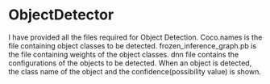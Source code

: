 # ObjectDetector

I have provided all the files required for Object Detection.
Coco.names is the file containing object classes to be detected.
frozen_inference_graph.pb is the file containing weights of the object classes.
dnn file contains the configurations of the objects to be detected.
When an object is detected, the class name of the object and the confidence(possibility value) is shown.
